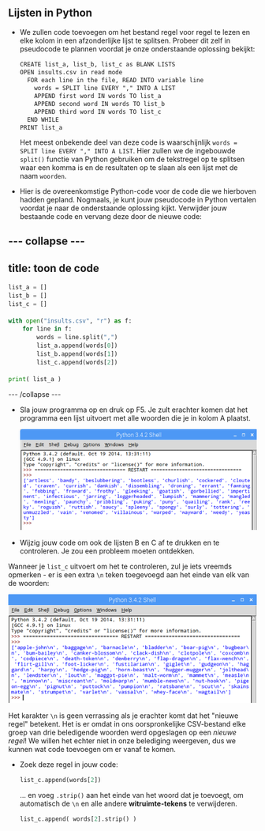 ## Lijsten in Python

- We zullen code toevoegen om het bestand regel voor regel te lezen en elke kolom in een afzonderlijke lijst te splitsen. Probeer dit zelf in pseudocode te plannen voordat je onze onderstaande oplossing bekijkt:

  ```
  CREATE list_a, list_b, list_c as BLANK LISTS
  OPEN insults.csv in read mode
    FOR each line in the file, READ INTO variable line
      words = SPLIT line EVERY "," INTO A LIST
      APPEND first word IN words TO list_a
      APPEND second word IN words TO list_b
      APPEND third word IN words TO list_c
    END WHILE
  PRINT list_a
  ```

  Het meest onbekende deel van deze code is waarschijnlijk `words = SPLIT line EVERY "," INTO A LIST`. Hier zullen we de ingebouwde `split()` functie van Python gebruiken om de tekstregel op te splitsen waar een komma is en de resultaten op te slaan als een lijst met de naam `woorden`.

- Hier is de overeenkomstige Python-code voor de code die we hierboven hadden gepland. Nogmaals, je kunt jouw pseudocode in Python vertalen voordat je naar de onderstaande oplossing kijkt. Verwijder jouw bestaande code en vervang deze door de nieuwe code:

--- collapse ---
---
title: toon de code
---

  ```python
  list_a = []
  list_b = []
  list_c = []

  with open("insults.csv", "r") as f:
      for line in f:
          words = line.split(",")
          list_a.append(words[0])
          list_b.append(words[1])
          list_c.append(words[2])

  print( list_a )


  ```

--- /collapse ---

- Sla jouw programma op en druk op F5. Je zult erachter komen dat het programma een lijst uitvoert met alle woorden die je in kolom A plaatst.

  ![Lijst afdrukken A](images/output-a.png)

- Wijzig jouw code om ook de lijsten B en C af te drukken en te controleren. Je zou een probleem moeten ontdekken.

Wanneer je `list_c` uitvoert om het te controleren, zul je iets vreemds opmerken - er is een extra `\n` teken toegevoegd aan het einde van elk van de woorden:

  ![Lijst afdrukken C](images/output-c.png)

  Het karakter `\n` is geen verrassing als je erachter komt dat het "nieuwe regel" betekent. Het is er omdat in ons oorspronkelijke CSV-bestand elke groep van drie beledigende woorden werd opgeslagen op een *nieuwe regel*! We willen het echter niet in onze belediging weergeven, dus we kunnen wat code toevoegen om er vanaf te komen.

- Zoek deze regel in jouw code:

  ```python
  list_c.append(words[2])
  ```

  ... en voeg `.strip()` aan het einde van het woord dat je toevoegt, om automatisch de `\n` en alle andere **witruimte-tekens** te verwijderen.

  ```python
  list_c.append( words[2].strip() )
  ```


